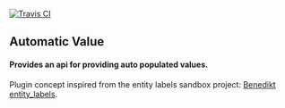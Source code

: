 [![Travis CI](https://travis-ci.org/Jaesin/autovalue.svg?branch=8.x-1.x)](https://travis-ci.org/Jaesin/autovalue)

Automatic Value
---------------

#### Provides an api for providing auto populated values.

Plugin concept inspired from the entity labels sandbox project: [Benedikt entity_labels](https://www.drupal.org/sandbox/bforchhammer/2278229).
